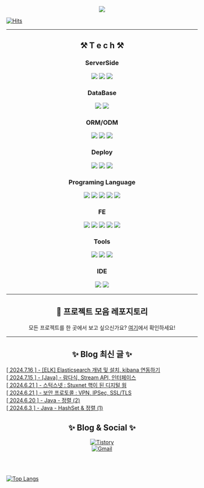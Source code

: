 <p align="center">
  <img src="https://capsule-render.vercel.app/api?type=venom&height=200&text=Hong%20min%20yeong.&fontSize=70&color=0:8871e5,100:b678c4&stroke=b678c4">
   
</p>
   
[![Hits](https://hits.seeyoufarm.com/api/count/incr/badge.svg?url=https%3A%2F%2Fgithub.com%2FHongMinYeong&count_bg=%23E92E5D&title_bg=%23555555&icon=&icon_color=%23E7E7E7&title=hits&edge_flat=false)](https://hits.seeyoufarm.com)
<br>
<hr>
<div align="center">
   <h2> ⚒️ T e c h ⚒️ </h2> 

  <h3>ServerSide</h3>
  <img src="https://img.shields.io/badge/Node.js-339933?style=flat&logo=Node.js&logoColor=white">
  <img src="https://img.shields.io/badge/Express.js-404D59?style=flat&logo=Express&logoColor=white">
  <img src="https://img.shields.io/badge/spring-6DB33F?style=flat&logo=spring&logoColor=white">
  
  <h3>DataBase</h3>
  <img src="https://img.shields.io/badge/MySQL-00000F?style=flat&logo=mysql&logoColor=white">
  <img src="https://img.shields.io/badge/MongoDB-4EA94B?style=flat&logo=mongodb&logoColor=white">
 
  <h3>ORM/ODM</h3>
  <img src="https://img.shields.io/badge/Sequelize-52B0E7?style=flat&logo=sequelize&logoColor=white">
  <img src="https://img.shields.io/badge/JPA-007396?style=flat&logo=Java&logoColor=white">
  <img src="https://img.shields.io/badge/Mongoose-47A248?style=flat&logo=mongoose&logoColor=white">
  
  <h3>Deploy</h3>
  <img src="https://img.shields.io/badge/Docker-2496ED?style=flat&logo=Docker&logoColor=white">
  <img src="https://img.shields.io/badge/AWS%20EC2-232F3E?style=flat&logo=Amazon%20AWS&logoColor=white">
<!--   <img src="https://img.shields.io/badge/AWS%20ECS-232F3E?style=flat&logo=Amazon%20AWS&logoColor=white"> -->
  <img src="https://img.shields.io/badge/S3%20Bucket-569A31?style=flat&logo=Amazon%20S3&logoColor=white">
  <h3>Programing Language</h3>
  <img src="https://img.shields.io/badge/JavaScript-F7DF1E?style=flat&logo=JavaScript&logoColor=black">
  <img src="https://img.shields.io/badge/Java-804000?style=flat&logo=OpenJDK&logoColor=white"/>
  <img src="https://img.shields.io/badge/TypeScript-007ACC?style=flat&logo=typescript&logoColor=white">
  <img src="https://img.shields.io/badge/C-A8B9CC?style=flat&logo=C&logoColor=black">
  <img src="https://img.shields.io/badge/Python-3776AB?style=flat&logo=Python&logoColor=white">
  <h3>FE</h3>
  <img src="https://img.shields.io/badge/HTML5-E34F26?style=flat&logo=HTML5&logoColor=white">
  <img src="https://img.shields.io/badge/CSS-1572B6?style=flat&logo=CSS3&logoColor=white">
  <img src="https://img.shields.io/badge/React-61DAFB?style=flat&logo=React&logoColor=white">
  <img src="https://img.shields.io/badge/Next.js-000000?style=flat&logo=Next.js&logoColor=white">
  <img src="https://img.shields.io/badge/Tailwind_CSS-38B2AC?style=flat&logo=Tailwind%20CSS&logoColor=white">
  <h3>Tools</h3>
  <img src="https://img.shields.io/badge/Postman-FF6C37?style=flat&logo=Postman&logoColor=white">
  <img src="https://img.shields.io/badge/DBeaver-000000?style=flat&logo=DBeaver&logoColor=white">
  <img src="https://img.shields.io/badge/Notion-000000?style=flat&logo=Notion&logoColor=white">
  <h3>IDE</h3>
<img src="https://img.shields.io/badge/Visual_Studio_Code-007ACC?style=flat&logo=Visual%20Studio%20Code&logoColor=white">
<img src="https://img.shields.io/badge/IntelliJ_IDEA-000000?style=flat&logo=IntelliJ%20IDEA&logoColor=white">
  </div>
  
  <hr>
  
  <div align="center">
    <h2>🔗 프로젝트 모음 레포지토리</h2><p>모든 프로젝트를 한 곳에서 보고 싶으신가요? <a href="https://github.com/HongMinYeong/HongMYProjects">여기</a>에서 확인하세요!</p>

  </div>
  
  <hr>
    
  <h2 align="center"> ✨ Blog 최신 글 ✨ </h2> 

[[ 2024.7.16 ] - [ELK] Elasticsearch 개념 및 설치, kibana 연동하기](https://0boss.tistory.com/96) <br>
[[ 2024.7.15 ] - [Java] - 람다식, Stream API, 인터페이스](https://0boss.tistory.com/94) <br>
[[ 2024.6.21 ] - 스턱스넷 : Stuxnet 핵이 된 디지털 웜](https://0boss.tistory.com/86) <br>
[[ 2024.6.21 ] - 보안 프로토콜 : VPN, IPSec, SSL/TLS](https://0boss.tistory.com/85) <br>
[[ 2024.6.20 ] - Java - 정렬 (2)](https://0boss.tistory.com/83) <br>
[[ 2024.6.3 ] - Java - HashSet &amp; 정렬 (1)](https://0boss.tistory.com/82) <br>

 <div align="center">
    <h2>✨ Blog & Social ✨</h2>
    <p>
      <a href="https://0boss.tistory.com/">
        <img src="http://img.shields.io/badge/-Tistory%20[KR]-black?style=flat-square&logo=tistory&link=https://0boss.tistory.com/" alt="Tistory">
      </a>
      <br/>
      <a href="mailto:minyung1240@khu.ac.kr">
        <img src="https://img.shields.io/badge/Gmail-d14836?style=flat-square&logo=Gmail&logoColor=white&link=mailto:minyung1240@khu.ac.kr" alt="Gmail">
      </a>
    </p>
  </div>
  
<br/>
  <br/>

[![Top Langs](https://github-readme-stats.vercel.app/api/top-langs/?username=HongMinYeong&layout=compact&theme=Most%20Used%20Languages&langs_count=6)](https://github.com/anuraghazra/github-readme-stats)
<br>

</div>

